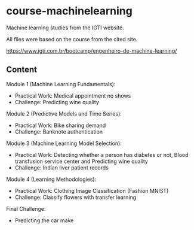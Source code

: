 # course-machinelearning

Machine learning studies from the IGTI website.

All files were based on the course from the cited site.

https://www.igti.com.br/bootcamp/engenheiro-de-machine-learning/

## Content

Module 1 (Machine Learning Fundamentals):

- Practical Work: Medical appointment no shows
- Challenge: Predicting wine quality

Module 2 (Predictive Models and Time Series):

- Practical Work: Bike sharing demand
- Challenge: Banknote authentication

Module 3 (Machine Learning Model Selection):

- Practical Work: Detecting whether a person has diabetes or not, Blood transfusion service center and Predicting wine quality
- Challenge: Indian liver patient records

Module 4 (Learning Methodologies):

- Practical Work: Clothing Image Classification (Fashion MNIST)
- Challenge: Classify flowers with transfer learning

Final Challenge:

- Predicting the car make
